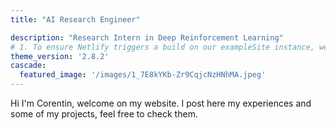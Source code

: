 ```yaml
---
title: "AI Research Engineer"

description: "Research Intern in Deep Reinforcement Learning"
# 1. To ensure Netlify triggers a build on our exampleSite instance, we need to change a file in the exampleSite directory.
theme_version: '2.8.2'
cascade:
  featured_image: '/images/1_7E8kYKb-Zr9CqjcNzHNhMA.jpeg'
---
```

Hi I'm Corentin, welcome on my website. I post here my experiences and some of my projects, feel free to check them. 